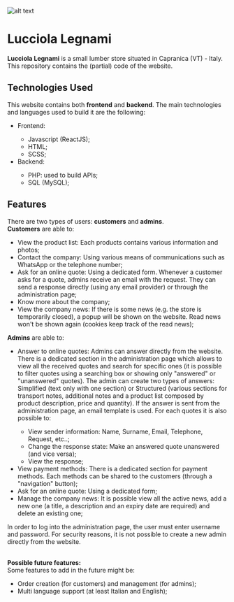 ![alt text](https://www.lucciolalegnami.it/static/media/logo.0687be86f1bd7b82551c.png)
# Lucciola Legnami
<strong>Lucciola Legnami</strong> is a small lumber store situated in Capranica (VT) - Italy.
This repository contains the (partial) code of the website.

## Technologies Used
This website contains both <strong>frontend</strong> and <strong>backend</strong>. The main technologies and languages used to build it are the following:
<ul>
  <li>Frontend:</li>
  <ul>
    <li>Javascript (ReactJS);</li>
    <li>HTML;</li>
    <li>SCSS;</li>
  </ul>
  <li>Backend:</li>
  <ul>
    <li>PHP: used to build APIs;</li>
    <li>SQL (MySQL);</li>
  </ul>
</ul>

## Features
There are two types of users: <strong>customers</strong> and <strong>admins</strong>.<br>
<strong>Customers</strong> are able to:
<ul>
  <li>View the product list: Each products contains various information and photos;</li>
  <li>Contact the company: Using various means of communications such as WhatsApp or the telephone number;</li>
  <li>Ask for an online quote: Using a dedicated form. Whenever a customer asks for a quote, admins receive an email with the request. They can send a response directly (using any email provider) or through the administration page;</li>
  <li>Know more about the company;</li>
  <li>View the company news: If there is some news (e.g. the store is temporarily closed), a popup will be shown on the website. Read news won't be shown again (cookies keep track of the read news);</li>
</ul>

<strong>Admins</strong> are able to:
<ul>
  <li>Answer to online quotes: Admins can answer directly from the website. There is a dedicated section in the administration page which allows to view all the received quotes and search for specific ones (it is possible to filter quotes using a searching box or showing only "answered" or "unanswered" quotes). The admin can create two types of answers: Simplified (text only with one section) or Structured (various sections for transport notes, additional notes and a product list composed by product description, price and quantity). If the answer is sent from the administration page, an email template is used. For each quotes it is also possible to:</li>
  <ul>
    <li>View sender information: Name, Surname, Email, Telephone, Request, etc..;</li>
    <li>Change the response state: Make an answered quote unanswered (and vice versa);</li>
    <li>View the response;</li>
  </ul>
  <li>View payment methods: There is a dedicated section for payment methods. Each methods can be shared to the customers (through a "navigation" button);</li>
  <li>Ask for an online quote: Using a dedicated form;</li>
  <li>Manage the company news: It is possible view all the active news, add a new one (a title, a description and an expiry date are required) and delete an existing one;</li>
</ul>
In order to log into the administration page, the user must enter username and password. For security reasons, it is not possible to create a new admin directly from the website.<br><br>

<strong>Possible future features:</strong><br>
Some features to add in the future might be:
<ul>
  <li>Order creation (for customers) and management (for admins);</li>
  <li>Multi language support (at least Italian and English);</li>
</ul>